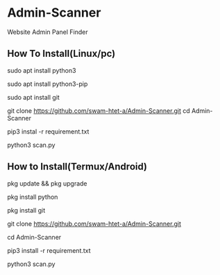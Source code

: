 # Admin-Scanner
Website Admin Panel Finder 

##  How To Install(Linux/pc)
sudo apt install python3

sudo apt install python3-pip

sudo apt install git

git clone https://github.com/swam-htet-a/Admin-Scanner.git
cd Admin-Scanner

pip3 instal -r requirement.txt

python3 scan.py

## How to Install(Termux/Android)
pkg update && pkg upgrade

pkg install python

pkg install git

git clone https://github.com/swam-htet-a/Admin-Scanner.git

cd Admin-Scanner

pip3 install -r requirement.txt

python3 scan.py
